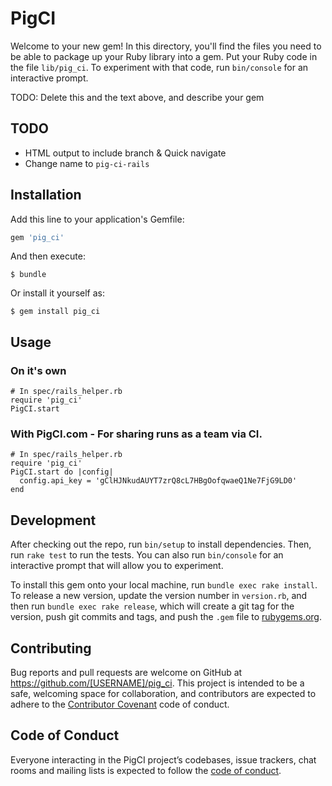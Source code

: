 # PigCI

Welcome to your new gem! In this directory, you'll find the files you need to be able to package up your Ruby library into a gem. Put your Ruby code in the file `lib/pig_ci`. To experiment with that code, run `bin/console` for an interactive prompt.

TODO: Delete this and the text above, and describe your gem

## TODO

* HTML output to include branch & Quick navigate
* Change name to `pig-ci-rails`

## Installation

Add this line to your application's Gemfile:

```ruby
gem 'pig_ci'
```

And then execute:

    $ bundle

Or install it yourself as:

    $ gem install pig_ci

## Usage

### On it's own

    # In spec/rails_helper.rb
    require 'pig_ci'
    PigCI.start

### With PigCI.com - For sharing runs as a team via CI.

    # In spec/rails_helper.rb
    require 'pig_ci'
    PigCI.start do |config|
      config.api_key = 'gClHJNkudAUYT7zrQ8cL7HBgOofqwaeQ1Ne7FjG9LD0'
    end

## Development

After checking out the repo, run `bin/setup` to install dependencies. Then, run `rake test` to run the tests. You can also run `bin/console` for an interactive prompt that will allow you to experiment.

To install this gem onto your local machine, run `bundle exec rake install`. To release a new version, update the version number in `version.rb`, and then run `bundle exec rake release`, which will create a git tag for the version, push git commits and tags, and push the `.gem` file to [rubygems.org](https://rubygems.org).

## Contributing

Bug reports and pull requests are welcome on GitHub at https://github.com/[USERNAME]/pig_ci. This project is intended to be a safe, welcoming space for collaboration, and contributors are expected to adhere to the [Contributor Covenant](http://contributor-covenant.org) code of conduct.

## Code of Conduct

Everyone interacting in the PigCI project’s codebases, issue trackers, chat rooms and mailing lists is expected to follow the [code of conduct](https://github.com/[USERNAME]/pig_ci/blob/master/CODE_OF_CONDUCT.md).
